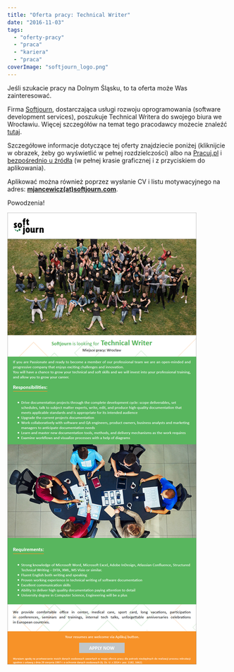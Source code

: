 ```yaml
---
title: "Oferta pracy: Technical Writer"
date: "2016-11-03"
tags:
  - "oferty-pracy"
  - "praca"
  - "kariera"
  - "praca"
coverImage: "softjourn_logo.png"
---
```


Jeśli szukacie pracy na Dolnym Śląsku, to ta oferta może Was zainteresować.

Firma [Softjourn](https://softjourn.com/en), dostarczająca usługi rozwoju
oprogramowania (software development services), poszukuje Technical Writera do
swojego biura we Wrocławiu. Więcej szczegółów na temat tego pracodawcy możecie
znaleźć
[tutaj](http://www.pracuj.pl/poznaj-pracodawce/softjourn-polska-sp.-z-o.o.,20218099).

Szczegółowe informacje dotyczące tej oferty znajdziecie poniżej (kliknijcie w
obrazek, żeby go wyświetlić w pełnej rozdzielczości) albo na
[Pracuj.pl](http://www.pracuj.pl/praca/technical-writer-wroclaw,oferta,4906609)
i
[bezpośrednio u źródła](https://softjourn.com/en/careers/job_20161020163707_4di4jzbou65j7tgl)
(w pełnej krasie graficznej i z przyciskiem do aplikowania).

Aplikować można również poprzez wysłanie CV i listu motywacyjnego na adres:
**[mjancewicz(at)softjourn.com](mailto:mjancewicz@softjourn.com)**.

Powodzenia!

[![tech_writer_softjourn](images/tech_writer_softjourn.png)](http://techwriter.pl/wp-content/uploads/2016/11/tech_writer_softjourn.png)
